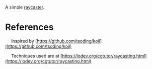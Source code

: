 A simple [raycaster](https://bhavesh932004.github.io/raycaster/).


# References
&nbsp;&nbsp;&nbsp;&nbsp; Inspired by [https://github.com/tsoding/koil](https://github.com/tsoding/koil)

&nbsp;&nbsp;&nbsp;&nbsp; Techniques used are at [https://lodev.org/cgtutor/raycasting.html](https://lodev.org/cgtutor/raycasting.html)


